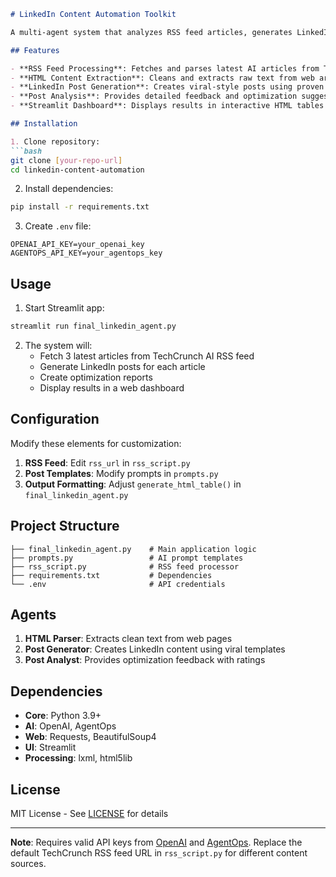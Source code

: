 ```markdown
# LinkedIn Content Automation Toolkit

A multi-agent system that analyzes RSS feed articles, generates LinkedIn posts, and provides post optimization feedback. Built with Python, OpenAI, and Streamlit.

## Features

- **RSS Feed Processing**: Fetches and parses latest AI articles from TechCrunch
- **HTML Content Extraction**: Cleans and extracts raw text from web articles
- **LinkedIn Post Generation**: Creates viral-style posts using proven templates
- **Post Analysis**: Provides detailed feedback and optimization suggestions
- **Streamlit Dashboard**: Displays results in interactive HTML tables

## Installation

1. Clone repository:
```bash
git clone [your-repo-url]
cd linkedin-content-automation
```

2. Install dependencies:
```bash
pip install -r requirements.txt
```

3. Create `.env` file:
```env
OPENAI_API_KEY=your_openai_key
AGENTOPS_API_KEY=your_agentops_key
```

## Usage

1. Start Streamlit app:
```bash
streamlit run final_linkedin_agent.py
```

2. The system will:
   - Fetch 3 latest articles from TechCrunch AI RSS feed
   - Generate LinkedIn posts for each article
   - Create optimization reports
   - Display results in a web dashboard

## Configuration

Modify these elements for customization:

1. **RSS Feed**: Edit `rss_url` in `rss_script.py`
2. **Post Templates**: Modify prompts in `prompts.py`
3. **Output Formatting**: Adjust `generate_html_table()` in `final_linkedin_agent.py`

## Project Structure

```
├── final_linkedin_agent.py    # Main application logic
├── prompts.py                 # AI prompt templates
├── rss_script.py              # RSS feed processor
├── requirements.txt           # Dependencies
└── .env                       # API credentials
```

## Agents

1. **HTML Parser**: Extracts clean text from web pages
2. **Post Generator**: Creates LinkedIn content using viral templates
3. **Post Analyst**: Provides optimization feedback with ratings

## Dependencies

- **Core**: Python 3.9+
- **AI**: OpenAI, AgentOps
- **Web**: Requests, BeautifulSoup4
- **UI**: Streamlit
- **Processing**: lxml, html5lib

## License

MIT License - See [LICENSE](LICENSE) for details

---

**Note**: Requires valid API keys from [OpenAI](https://platform.openai.com/) and [AgentOps](https://www.agentops.ai/). Replace the default TechCrunch RSS feed URL in `rss_script.py` for different content sources.
```